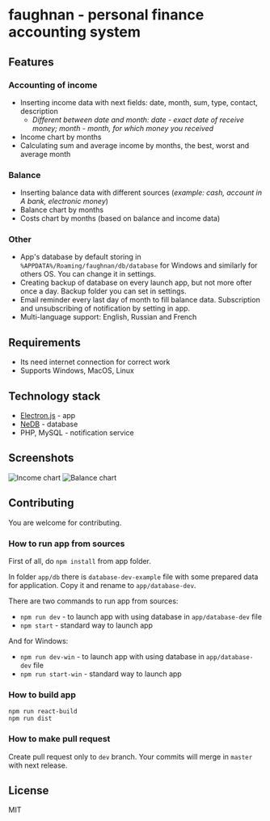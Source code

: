 # faughnan - personal finance accounting system

## Features

### Accounting of income

* Inserting income data with next fields: date, month, sum, type, contact, description
    * *Different between date and month: date - exact date of receive money; month - month, for which money you received*
* Income chart by months
* Calculating sum and average income by months, the best, worst and average month

### Balance
* Inserting balance data with different sources (*example: cash, account in A bank, electronic money*)
* Balance chart by months
* Costs chart by months (based on balance and income data)

### Other

* App's database by default storing in `%APPDATA%/Roaming/faughnan/db/database` for Windows and similarly for others OS. You can change it in settings.
* Creating backup of database on every launch app, but not more ofter once a day. Backup folder you can set in settings.
* Email reminder every last day of month to fill balance data. Subscription and unsubscribing of notification by setting in app.
* Multi-language support: English, Russian and French

## Requirements

* Its need internet connection for correct work
* Supports Windows, MacOS, Linux

## Technology stack
* [Electron.js](https://github.com/electron/electron) - app
* [NeDB](https://github.com/louischatriot/nedb) - database
* PHP, MySQL - notification service

## Screenshots
![Income chart](server/www/screenshots/income.png)
![Balance chart](server/www/screenshots/balance.png)

## Contributing

You are welcome for contributing.

### How to run app from sources
First of all, do `npm install` from app folder.

In folder `app/db` there is `database-dev-example` file with some prepared data for application. Copy it and rename to `app/database-dev`.

There are two commands to run app from sources:
* `npm run dev` - to launch app with using database in `app/database-dev` file
* `npm start` - standard way to launch app

And for Windows:
* `npm run dev-win` - to launch app with using database in `app/database-dev` file
* `npm run start-win` - standard way to launch app
    
### How to build app

```
npm run react-build
npm run dist
```

### How to make pull request

Create pull request only to `dev` branch. Your commits will merge in `master` with next release.
    
## License

MIT
